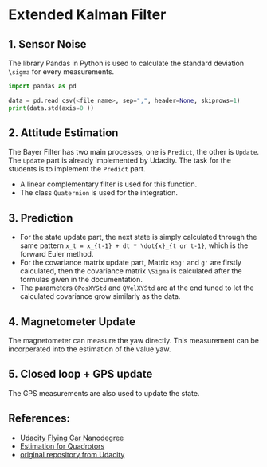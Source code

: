 # Extended Kalman Filter

## 1. Sensor Noise
The library Pandas in Python is used to calculate the standard deviation `\sigma` for every measurements.

```python
import pandas as pd

data = pd.read_csv(<file_name>, sep=",", header=None, skiprows=1)
print(data.std(axis=0 ))
``` 

## 2. Attitude Estimation
The Bayer Filter has two main processes, one is `Predict`, the other is `Update`. The `Update` part is already implemented by Udacity. The task for the students is to implement the `Predict` part.

* A linear complementary filter is used for this function.
* The class `Quaternion` is used for the integration.

## 3. Prediction

* For the state update part, the next state is simply calculated through the same pattern `x_t = x_{t-1} + dt * \dot{x}_{t or t-1}`, which is the forward Euler method.
* For the covariance matrix update part, Matrix `Rbg'` and `g'` are firstly calculated, then the covariance matrix `\Sigma` is calculated after the formulas given in the documentation. 
* The parameters `QPosXYStd` and `QVelXYStd` are at the end tuned to let the calculated covariance grow similarly as the data.

## 4. Magnetometer Update

The magnetometer can measure the yaw directly. This measurement can be incorperated into the estimation of the value yaw.

## 5. Closed loop + GPS update

The GPS measurements are also used to update the state.

## References:

* [Udacity Flying Car Nanodegree](https://www.udacity.com/)
* [Estimation for Quadrotors](https://www.overleaf.com/read/vymfngphcccj#/54894644/)
* [original repository from Udacity](https://github.com/udacity/FCND-Estimation-CPP)
